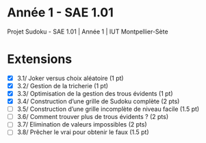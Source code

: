 # Année 1 - SAE 1.01
Projet Sudoku - SAE 1.01 | Année 1 | IUT Montpellier-Sète

# Extensions
- [x] 3.1/ Joker versus choix aléatoire (1 pt)
- [x] 3.2/ Gestion de la tricherie (1 pt)
- [x] 3.3/ Optimisation de la gestion des trous évidents (1 pt)
- [x] 3.4/ Construction d’une grille de Sudoku complète (2 pts)
- [ ] 3.5/ Construction d’une grille incomplète de niveau facile (1.5 pt)
- [ ] 3.6/ Comment trouver plus de trous évidents ? (2 pts)
- [ ] 3.7/ Elimination de valeurs impossibles (2 pts)
- [ ] 3.8/ Prêcher le vrai pour obtenir le faux (1.5 pt)
